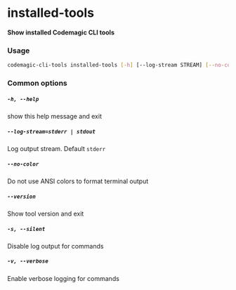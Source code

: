 
installed-tools
===============


**Show installed Codemagic CLI tools**
### Usage
```bash
codemagic-cli-tools installed-tools [-h] [--log-stream STREAM] [--no-color] [--version] [-s] [-v]
```
### Common options

##### `-h, --help`


show this help message and exit
##### `--log-stream=stderr | stdout`


Log output stream. Default `stderr`
##### `--no-color`


Do not use ANSI colors to format terminal output
##### `--version`


Show tool version and exit
##### `-s, --silent`


Disable log output for commands
##### `-v, --verbose`


Enable verbose logging for commands
